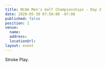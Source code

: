 ```yaml
---
title: NCAA Men's Golf Championships - Day 2
date: 2020-05-30 07:50:00 -07:00
published: false
position: 1
venue:
  name: 
  address: 
  locationUrl: 
layout: event
---
```


Stroke Play.